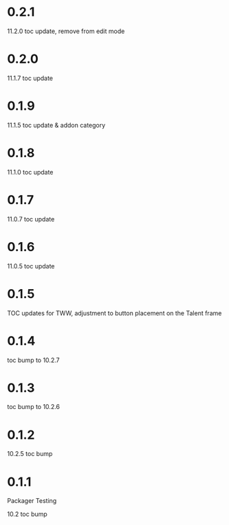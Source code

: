 # 0.2.1

11.2.0 toc update, remove from edit mode

# 0.2.0

11.1.7 toc update

# 0.1.9

11.1.5 toc update & addon category

# 0.1.8

11.1.0 toc update

# 0.1.7

11.0.7 toc update

# 0.1.6

11.0.5 toc update

# 0.1.5

TOC updates for TWW, adjustment to button placement on the Talent frame

# 0.1.4

toc bump to 10.2.7

# 0.1.3

toc bump to 10.2.6

# 0.1.2

10.2.5 toc bump

# 0.1.1

Packager Testing

10.2 toc bump